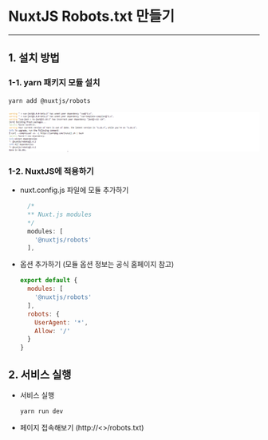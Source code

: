 # NuxtJS Robots.txt 만들기
* * *

## 1. 설치 방법
### 1-1. yarn 패키지 모듈 설치
``` bash
yarn add @nuxtjs/robots
```
![ex_screenshot](./assets//yarn_add_robots.png)

### 1-2. NuxtJS에 적용하기
- nuxt.config.js 파일에 모듈 추가하기
  ``` javascript
    /*
    ** Nuxt.js modules
    */
    modules: [
      '@nuxtjs/robots'
    ],
  ```
- 옵션 추가하기 (모듈 옵션 정보는 공식 홈페이지 참고)
  ``` javascript
  export default {
    modules: [
      '@nuxtjs/robots'
    ],
    robots: {
      UserAgent: '*',
      Allow: '/'
    }
  }
  ```
## 2. 서비스 실행
- 서비스 실행
  ``` bash
  yarn run dev
  ```
- 페이지 접속해보기 (http://<>/robots.txt)

